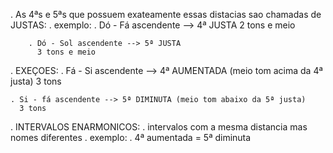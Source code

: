 . As 4ªs e 5ªs que possuem exateamente essas distacias sao chamadas de JUSTAS:
    . exemplo:
        . Dó - Fá ascendente  --> 4ª JUSTA
          2 tons e meio

        . Dó - Sol ascendente --> 5ª JUSTA
          3 tons e meio 

. EXEÇOES:
    . Fá - Si ascendente --> 4ª AUMENTADA (meio tom acima da 4ª justa)
      3 tons

    . Si - fá ascendente --> 5ª DIMINUTA (meio tom abaixo da 5ª justa)
      3 tons

. INTERVALOS ENARMONICOS:
    . intervalos com a mesma distancia mas nomes diferentes
    . exemplo:
        . 4ª aumentada = 5ª diminuta        